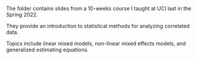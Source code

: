 The folder contains slides from a 10-weeks course I taught at UCI last in the Spring 2022. 

They provide an introduction to statistical methods for analyzing correlated data.  

Topics include linear mixed models, non-linear mixed effects models, and generalized estimating equations.
